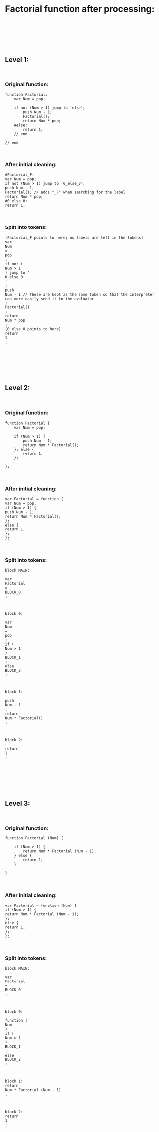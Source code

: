 # Factorial function after processing:

<br />
<br />
<br />
<br />
<br />

## Level 1:

<br />

### Original function:

```
function Factorial:
	var Num = pop;
	
	if not (Num > 1) jump to 'else';
		push Num - 1;
		Factorial();
		return Num * pop;
	#else:
		return 1;
	// end
	
// end
```

<br />

### After initial cleaning:

```
#Factorial_F:
var Num = pop;
if not (Num > 1) jump to '0_else_0';
push Num - 1;
Factorial(); // adds "_F" when searching for the label
return Num * pop;
#0_else_0:
return 1;
```

<br />

### Split into tokens:

```
[Factorial_F points to here; no labels are left in the tokens]
var
Num
=
pop
;
if not (
Num > 1
) jump to '
0_else_0
'
;
push
Num - 1 // These are kept as the same token so that the interpreter can more easily send it to the evaluator
;
Factorial()
;
return
Num * pop
;
[0_else_0 points to here]
return
1
;
```

<br />
<br />
<br />
<br />
<br />

## Level 2:

<br />

### Original function:

```
function Factorial {
	var Num = pop;
	
	if (Num > 1) {
		push Num - 1;
		return Num * Factorial();
	}; else {
		return 1;
	};
	
};
```

<br />

### After initial cleaning:

```
var Factorial = function {
var Num = pop;
if (Num > 1) {
push Num - 1;
return Num * Factorial();
};
else {
return 1;
};
};
```

<br />

### Split into tokens:

```
block MAIN:

var
Factorial
=
BLOCK_0
;



block 0:

var
Num
=
pop
;
if (
Num > 1
)
BLOCK_1
;
else
BLOCK_2
;



block 1:

push
Num - 1
;
return
Num * Factorial()
;



block 2:

return
1
;
```

<br />
<br />
<br />
<br />
<br />

## Level 3:

<br />

### Original function:

```
function Factorial (Num) {
	
	if (Num > 1) {
		return Num * Factorial (Num - 1);
	} else {
		return 1;
	}
	
}
```

<br />

### After initial cleaning:

```
var Factorial = function (Num) {
if (Num > 1) {
return Num * Factorial (Num - 1);
};
else {
return 1;
};
};
```

<br />

### Split into tokens:

```
block MAIN:

var
Factorial
=
BLOCK_0
;



block 0:

function (
Num
)
if (
Num > 1
)
BLOCK_1
;
else
BLOCK_2
;



block 1:
return
Num * Factorial (Num - 1)
;



block 2:
return
1
;
```